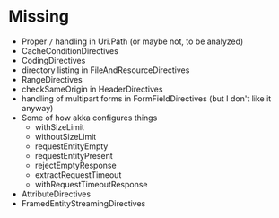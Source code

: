 # Missing

* Proper `/` handling in Uri.Path (or maybe not, to be analyzed)
* CacheConditionDirectives
* CodingDirectives
* directory listing in FileAndResourceDirectives
* RangeDirectives
* checkSameOrigin in HeaderDirectives
* handling of multipart forms in FormFieldDirectives (but I don't like it anyway)
* Some of how akka configures things
  * withSizeLimit
  * withoutSizeLimit
  * requestEntityEmpty
  * requestEntityPresent
  * rejectEmptyResponse
  * extractRequestTimeout
  * withRequestTimeoutResponse
* AttributeDirectives
* FramedEntityStreamingDirectives